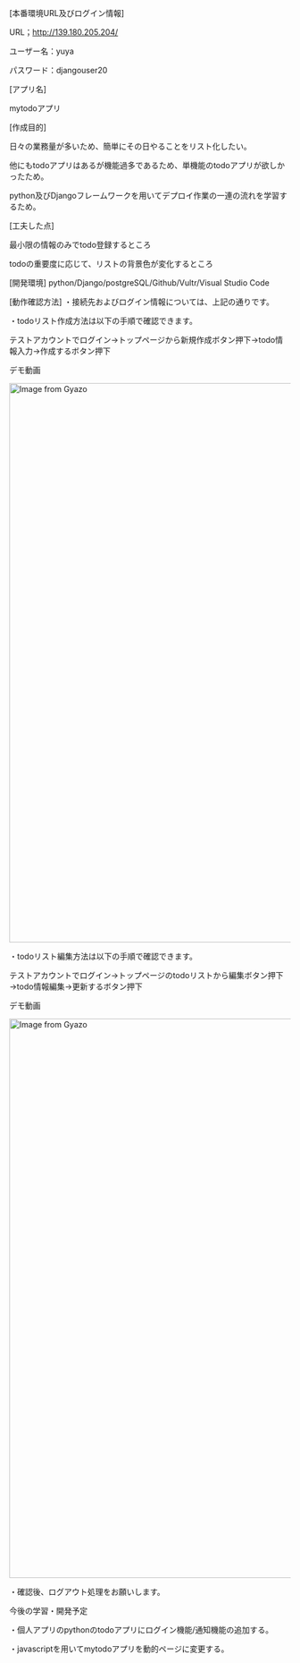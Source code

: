 [本番環境URL及びログイン情報]

URL；http://139.180.205.204/

ユーザー名：yuya

パスワード：djangouser20

[アプリ名]

mytodoアプリ

[作成目的]

日々の業務量が多いため、簡単にその日やることをリスト化したい。

他にもtodoアプリはあるが機能過多であるため、単機能のtodoアプリが欲しかったため。

python及びDjangoフレームワークを用いてデプロイ作業の一連の流れを学習するため。

[工夫した点]

最小限の情報のみでtodo登録するところ

todoの重要度に応じて、リストの背景色が変化するところ

[開発環境]
python/Django/postgreSQL/Github/Vultr/Visual Studio Code

[動作確認方法]
・接続先およびログイン情報については、上記の通りです。

・todoリスト作成方法は以下の手順で確認できます。

  テストアカウントでログイン→トップページから新規作成ボタン押下→todo情報入力→作成するボタン押下

デモ動画

<a href="https://gyazo.com/10bf860f15039d9d14aabfcab5f88923"><img src="https://i.gyazo.com/10bf860f15039d9d14aabfcab5f88923.gif" alt="Image from Gyazo" width="1000"/></a>


・todoリスト編集方法は以下の手順で確認できます。

  テストアカウントでログイン→トップページのtodoリストから編集ボタン押下→todo情報編集→更新するボタン押下
  
デモ動画

<a href="https://gyazo.com/0bf2780a849e64425880530933fcbe61"><img src="https://i.gyazo.com/0bf2780a849e64425880530933fcbe61.gif" alt="Image from Gyazo" width="1000"/></a>
  
・確認後、ログアウト処理をお願いします。

今後の学習・開発予定

・個人アプリのpythonのtodoアプリにログイン機能/通知機能の追加する。

・javascriptを用いてmytodoアプリを動的ページに変更する。
